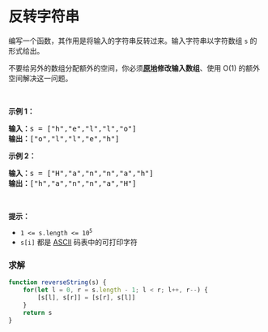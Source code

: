 <!--
 * @Author: liuwenjian
 * @Date: 2022-12-23 10:17:15
 * @LastEditors: liuwenjian
 * @LastEditTime: 2022-12-23 10:22:55
 * @FilePath: /webdoc/docs/algorithm/reverseString.md
 * @Description: 
-->
# 反转字符串

<p>编写一个函数，其作用是将输入的字符串反转过来。输入字符串以字符数组 <code>s</code> 的形式给出。</p>

<p>不要给另外的数组分配额外的空间，你必须<strong><a href="https://baike.baidu.com/item/原地算法" target="_blank">原地</a>修改输入数组</strong>、使用 O(1) 的额外空间解决这一问题。</p>

<p>&nbsp;</p>

<p><strong>示例 1：</strong></p>

<pre>
<strong>输入：</strong>s = ["h","e","l","l","o"]
<strong>输出：</strong>["o","l","l","e","h"]
</pre>

<p><strong>示例 2：</strong></p>

<pre>
<strong>输入：</strong>s = ["H","a","n","n","a","h"]
<strong>输出：</strong>["h","a","n","n","a","H"]</pre>

<p>&nbsp;</p>

<p><strong>提示：</strong></p>

<ul>
	<li><code>1 &lt;= s.length &lt;= 10<sup>5</sup></code></li>
	<li><code>s[i]</code> 都是 <a href="https://baike.baidu.com/item/ASCII" target="_blank">ASCII</a> 码表中的可打印字符</li>
</ul>

### 求解

```js
function reverseString(s) {
    for(let l = 0, r = s.length - 1; l < r; l++, r--) {
        [s[l], s[r]] = [s[r], s[l]]
    }
    return s
}
```
